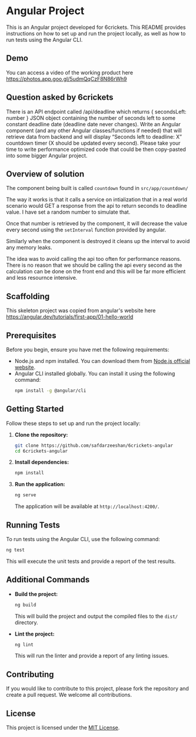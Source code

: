 # Angular Project

This is an Angular project developed for 6crickets. This README provides instructions on how to set up and run the project locally, as well as how to run tests using the Angular CLI.

## Demo

You can access a video of the working product here https://photos.app.goo.gl/5udmQqCzF8N86rWh9

## Question asked by 6crickets
There is an API endpoint called /api/deadline which returns { secondsLeft: number } JSON object containing the number of seconds left to some constant deadline date (deadline date never changes). Write an Angular component (and any other Angular classes/functions if needed) that will retrieve data from backend and will display “Seconds left to deadline: X” countdown timer (X should be updated every second). Please take your time to write performance optimized code that could be then copy-pasted into some bigger Angular project.

## Overview of solution
The component being built is called `countdown` found in `src/app/countdown/`

The way it works is that it calls a service on intialization that in a real world scenario would GET a response from the api to return seconds to deadline value. I have set a random number to simulate that.

Once that number is retrieved by the component, it will decrease the value every second using the `setInterval` function provided by angular.

Similarly when the component is destroyed it cleans up the interval to avoid any memory leaks.

The idea was to avoid calling the api too often for performance reasons. There is no reason that we should be calling the api every second as the calculation can be done on the front end and this will be far more efficient and less resournce intensive.

## Scaffolding

This skeleton project was copied from angular's website here https://angular.dev/tutorials/first-app/01-hello-world

## Prerequisites

Before you begin, ensure you have met the following requirements:
- Node.js and npm installed. You can download them from [Node.js official website](https://nodejs.org/).
- Angular CLI installed globally. You can install it using the following command:
    ```bash
    npm install -g @angular/cli
    ```

## Getting Started

Follow these steps to set up and run the project locally:

1. **Clone the repository:**
    ```bash
    git clone https://github.com/safdarzeeshan/6crickets-angular
    cd 6crickets-angular
    ```

2. **Install dependencies:**
    ```bash
    npm install
    ```

3. **Run the application:**
     ```bash
     ng serve
     ```
     The application will be available at `http://localhost:4200/`.

## Running Tests

To run tests using the Angular CLI, use the following command:
```bash
ng test
```
This will execute the unit tests and provide a report of the test results.

## Additional Commands

- **Build the project:**
    ```bash
    ng build
    ```
    This will build the project and output the compiled files to the `dist/` directory.

- **Lint the project:**
    ```bash
    ng lint
    ```
    This will run the linter and provide a report of any linting issues.

## Contributing

If you would like to contribute to this project, please fork the repository and create a pull request. We welcome all contributions.

## License

This project is licensed under the [MIT License](LICENSE).
